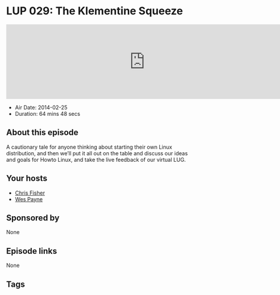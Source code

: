 # LUP 029: The Klementine Squeeze

<iframe src="https://player.fireside.fm/v2/RUkczH-V+oOZuhtBb?theme=dark" width="740" height="200" frameborder="0" scrolling="no"></iframe>

* Air Date: 2014-02-25
* Duration: 64 mins 48 secs

## About this episode

A cautionary tale for anyone thinking about starting their own Linux distribution, and then we’ll put it all out on the table and discuss our ideas and goals for Howto Linux, and take the live feedback of our virtual LUG.

## Your hosts
* [Chris Fisher](https://linuxunplugged.com/hosts/chrislas)
* [Wes Payne](https://linuxunplugged.com/hosts/wes)

## Sponsored by

None



## Episode links

None



## Tags

